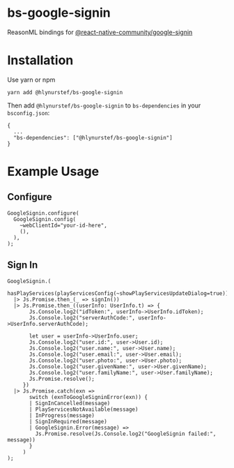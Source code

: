 # bs-google-signin

ReasonML bindings for [@react-native-community/google-signin](https://github.com/react-native-community/google-signin)

# Installation

Use yarn or npm

`yarn add @hlynurstef/bs-google-signin`

Then add `@hlynurstef/bs-google-signin` to `bs-dependencies` in your `bsconfig.json`:

```
{
  ...
  "bs-dependencies": ["@hlynurstef/bs-google-signin"]
}
```

# Example Usage

## Configure

```
GoogleSignin.configure(
  GoogleSignin.config(
    ~webClientId="your-id-here",
    (),
  ),
);
```

## Sign In

```
GoogleSignin.(
  hasPlayServices(playServicesConfig(~showPlayServicesUpdateDialog=true))
  |> Js.Promise.then_(_ => signIn())
  |> Js.Promise.then_((userInfo: UserInfo.t) => {
       Js.Console.log2("idToken:", userInfo->UserInfo.idToken);
       Js.Console.log2("serverAuthCode:", userInfo->UserInfo.serverAuthCode);

       let user = userInfo->UserInfo.user;
       Js.Console.log2("user.id:", user->User.id);
       Js.Console.log2("user.name:", user->User.name);
       Js.Console.log2("user.email:", user->User.email);
       Js.Console.log2("user.photo:", user->User.photo);
       Js.Console.log2("user.givenName:", user->User.givenName);
       Js.Console.log2("user.familyName:", user->User.familyName);
       Js.Promise.resolve();
     })
  |> Js.Promise.catch(exn =>
       switch (exnToGoogleSigninError(exn)) {
       | SignInCancelled(message)
       | PlayServicesNotAvailable(message)
       | InProgress(message)
       | SignInRequired(message)
       | GoogleSignin.Error(message) =>
         Js.Promise.resolve(Js.Console.log2("GoogleSignin failed:", message))
       }
     )
);
```
